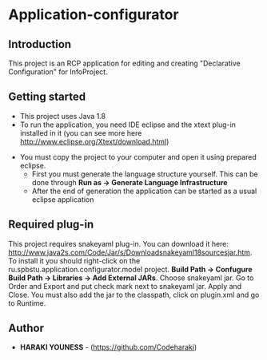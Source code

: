 # Application-configurator
## Introduction 
This project is an RCP application for editing and creating "Declarative Configuration" for InfoProject.
## Getting started
- This project uses Java 1.8
- To run the application, you need  IDE eclipse  and the xtext plug-in  installed in it (you can see more here http://www.eclipse.org/Xtext/download.html)
+ You must copy the project to your computer and open it using prepared eclipse.
  + First you must generate the language structure yourself. This can be done through **Run as -> Generate Language Infrastructure**
  + After the end of generation  the application can be started as a usual eclipse application
## Required plug-in
This project requires snakeyaml plug-in. You can download it here: http://www.java2s.com/Code/Jar/s/Downloadsnakeyaml18sourcesjar.htm. To install it you should right-click on the ru.spbstu.application.configurator.model project.  **Build Path -> Confugure Build Path -> Libraries -> Add External JARs**. Choose snakeyaml jar.
Go to Order and Export and put check mark next to snakeyaml jar. Apply and Close. You must also add the jar to the classpath, click on plugin.xml and go to Runtime.


## Author
* **HARAKI YOUNESS** - (https://github.com/Codeharaki)
